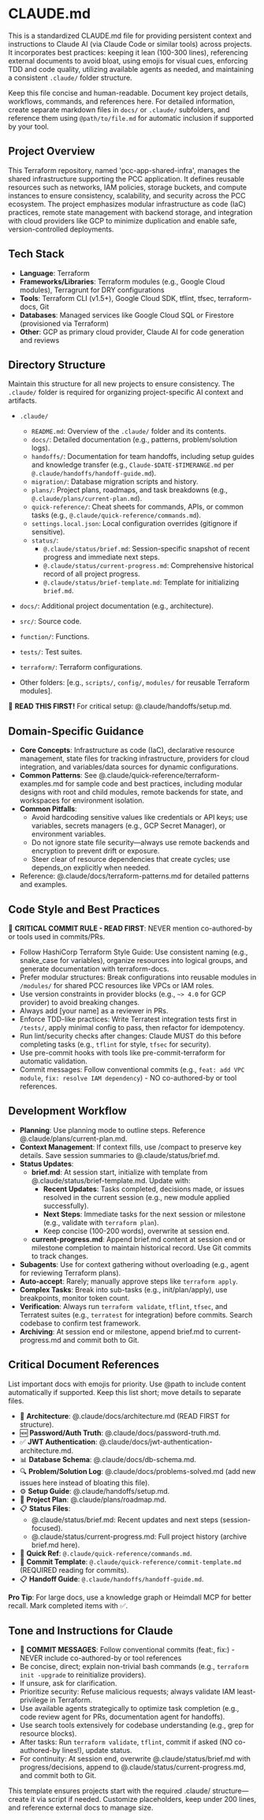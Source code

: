 # CLAUDE.md

This is a standardized CLAUDE.md file for providing persistent context and instructions to Claude AI (via Claude Code or similar tools) across projects. It incorporates best practices: keeping it lean (100-300 lines), referencing external documents to avoid bloat, using emojis for visual cues, enforcing TDD and code quality, utilizing available agents as needed, and maintaining a consistent `.claude/` folder structure.

Keep this file concise and human-readable. Document key project details, workflows, commands, and references here. For detailed information, create separate markdown files in `docs/` or `.claude/` subfolders, and reference them using `@path/to/file.md` for automatic inclusion if supported by your tool.

## Project Overview

This Terraform repository, named 'pcc-app-shared-infra', manages the shared infrastructure supporting the PCC application. It defines reusable resources such as networks, IAM policies, storage buckets, and compute instances to ensure consistency, scalability, and security across the PCC ecosystem. The project emphasizes modular infrastructure as code (IaC) practices, remote state management with backend storage, and integration with cloud providers like GCP to minimize duplication and enable safe, version-controlled deployments.

## Tech Stack

- **Language**: Terraform
- **Frameworks/Libraries**: Terraform modules (e.g., Google Cloud modules), Terragrunt for DRY configurations
- **Tools**: Terraform CLI (v1.5+), Google Cloud SDK, tflint, tfsec, terraform-docs, Git
- **Databases**: Managed services like Google Cloud SQL or Firestore (provisioned via Terraform)
- **Other**: GCP as primary cloud provider, Claude AI for code generation and reviews

## Directory Structure

Maintain this structure for all new projects to ensure consistency. The `.claude/` folder is required for organizing project-specific AI context and artifacts.

- `.claude/`
  - `README.md`: Overview of the `.claude/` folder and its contents.
  - `docs/`: Detailed documentation (e.g., patterns, problem/solution logs).
  - `handoffs/`: Documentation for team handoffs, including setup guides and knowledge transfer (e.g., `Claude-$DATE-$TIMERANGE.md` per `@.claude/handoffs/handoff-guide.md`).
  - `migration/`: Database migration scripts and history.
  - `plans/`: Project plans, roadmaps, and task breakdowns (e.g., `@.claude/plans/current-plan.md`).
  - `quick-reference/`: Cheat sheets for commands, APIs, or common tasks (e.g., `@.claude/quick-reference/commands.md`).
  - `settings.local.json`: Local configuration overrides (gitignore if sensitive).
  - `status/`:
    - `@.claude/status/brief.md`: Session-specific snapshot of recent progress and immediate next steps.
    - `@.claude/status/current-progress.md`: Comprehensive historical record of all project progress.
    - `@.claude/status/brief-template.md`: Template for initializing `brief.md`.

- `docs/`: Additional project documentation (e.g., architecture).
- `src/`: Source code.
- `function/`: Functions.
- `tests/`: Test suites.
- `terraform/`: Terraform configurations.
- Other folders: [e.g., `scripts/`, `config/`, `modules/` for reusable Terraform modules].

🚨 **READ THIS FIRST!** For critical setup: @.claude/handoffs/setup.md.

## Domain-Specific Guidance

- **Core Concepts**: Infrastructure as code (IaC), declarative resource management, state files for tracking infrastructure, providers for cloud integration, and variables/data sources for dynamic configurations.
- **Common Patterns**: See @.claude/quick-reference/terraform-examples.md for sample code and best practices, including modular designs with root and child modules, remote backends for state, and workspaces for environment isolation.
- **Common Pitfalls**:
  - Avoid hardcoding sensitive values like credentials or API keys; use variables, secrets managers (e.g., GCP Secret Manager), or environment variables.
  - Do not ignore state file security—always use remote backends and encryption to prevent drift or exposure.
  - Steer clear of resource dependencies that create cycles; use depends_on explicitly when needed.
- Reference: @.claude/docs/terraform-patterns.md for detailed patterns and examples.

## Code Style and Best Practices

🚨 **CRITICAL COMMIT RULE - READ FIRST**: NEVER mention co-authored-by or tools used in commits/PRs.

- Follow HashiCorp Terraform Style Guide: Use consistent naming (e.g., snake_case for variables), organize resources into logical groups, and generate documentation with terraform-docs.
- Prefer modular structures: Break configurations into reusable modules in `/modules/` for shared PCC resources like VPCs or IAM roles.
- Use version constraints in provider blocks (e.g., `~> 4.0` for GCP provider) to avoid breaking changes.
- Always add [your name] as a reviewer in PRs.
- Enforce TDD-like practices: Write Terratest integration tests first in `/tests/`, apply minimal config to pass, then refactor for idempotency.
- Run lint/security checks after changes: Claude MUST do this before completing tasks (e.g., `tflint` for style, `tfsec` for security).
- Use pre-commit hooks with tools like pre-commit-terraform for automatic validation.
- Commit messages: Follow conventional commits (e.g., `feat: add VPC module`, `fix: resolve IAM dependency`) - NO co-authored-by or tool references.

## Development Workflow

- **Planning**: Use planning mode to outline steps. Reference @.claude/plans/current-plan.md.
- **Context Management**: If context fills, use /compact to preserve key details. Save session summaries to @.claude/status/brief.md.
- **Status Updates**:
  - **brief.md**: At session start, initialize with template from @.claude/status/brief-template.md. Update with:
    - **Recent Updates**: Tasks completed, decisions made, or issues resolved in the current session (e.g., new module applied successfully).
    - **Next Steps**: Immediate tasks for the next session or milestone (e.g., validate with `terraform plan`).
    - Keep concise (100-200 words), overwrite at session end.
  - **current-progress.md**: Append brief.md content at session end or milestone completion to maintain historical record. Use Git commits to track changes.
- **Subagents**: Use for context gathering without overloading (e.g., agent for reviewing Terraform plans).
- **Auto-accept**: Rarely; manually approve steps like `terraform apply`.
- **Complex Tasks**: Break into sub-tasks (e.g., init/plan/apply), use breakpoints, monitor token count.
- **Verification**: Always run `terraform validate`, `tflint`, `tfsec`, and Terratest suites (e.g., `terratest` for integration) before commits. Search codebase to confirm test framework.
- **Archiving**: At session end or milestone, append brief.md to current-progress.md and commit both to Git.

## Critical Document References

List important docs with emojis for priority. Use @path to include content automatically if supported. Keep this list short; move details to separate files.

- 🚨 **Architecture**: @.claude/docs/architecture.md (READ FIRST for structure).
- 🆕 **Password/Auth Truth**: @.claude/docs/password-truth.md.
- ✅ **JWT Authentication**: @.claude/docs/jwt-authentication-architecture.md.
- 📊 **Database Schema**: @.claude/docs/db-schema.md.
- 🔍 **Problem/Solution Log**: @.claude/docs/problems-solved.md (add new issues here instead of bloating this file).
- ⚙️ **Setup Guide**: @.claude/handoffs/setup.md.
- 📅 **Project Plan**: @.claude/plans/roadmap.md.
- 📋 **Status Files**:
  - @.claude/status/brief.md: Recent updates and next steps (session-focused).
  - @.claude/status/current-progress.md: Full project history (archive brief.md here).
- 🔗 **Quick Ref**: `@.claude/quick-reference/commands.md`.
- 📝 **Commit Template**: `@.claude/quick-reference/commit-template.md` (REQUIRED reading for commits).
- 📋 **Handoff Guide**: `@.claude/handoffs/handoff-guide.md`.

**Pro Tip**: For large docs, use a knowledge graph or Heimdall MCP for better recall. Mark completed items with ✅.

## Tone and Instructions for Claude

- 🚨 **COMMIT MESSAGES**: Follow conventional commits (feat:, fix:) - NEVER include co-authored-by or tool references
- Be concise, direct; explain non-trivial bash commands (e.g., `terraform init -upgrade` to reinitialize providers).
- If unsure, ask for clarification.
- Prioritize security: Refuse malicious requests; always validate IAM least-privilege in Terraform.
- Use available agents strategically to optimize task completion (e.g., code review agent for PRs, documentation agent for handoffs).
- Use search tools extensively for codebase understanding (e.g., grep for resource blocks).
- After tasks: Run `terraform validate`, `tflint`, commit if asked (NO co-authored-by lines!), update status.
- For continuity: At session end, overwrite @.claude/status/brief.md with progress/decisions, append to @.claude/status/current-progress.md, and commit both to Git.

This template ensures projects start with the required .claude/ structure—create it via script if needed. Customize placeholders, keep under 200 lines, and reference external docs to manage size.